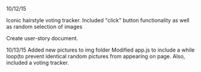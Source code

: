 10/12/15

Iconic hairstyle voting tracker.
Included "click" button functionality as well as random selection of images

Create user-story document.

10/13/15
Added new pictures to img folder
Modified app.js to include a while loop(to prevent identical random pictures 
from appearing on page.  Also, included a voting tracker.

